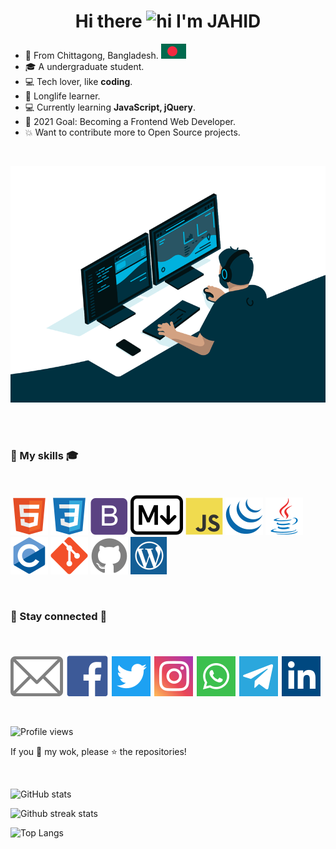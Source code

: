 <h1 align="center">Hi there <img src="https://user-images.githubusercontent.com/1303154/88677602-1635ba80-d120-11ea-84d8-d263ba5fc3c0.gif" width="25px" alt="hi"> I'm JAHID</h1>

* &#128205; From Chittagong, Bangladesh. ![bd flag](assets/flags/bd.svg)
* &#127891; A undergraduate student.
* &#128187; Tech lover, like **coding**.
* &#128214; Longlife learner.
* &#128187; Currently learning **JavaScript, jQuery**.
* &#127941; 2021 Goal: Becoming a Frontend Web Developer.
* &#128165; Want to contribute more to Open Source projects.

<br>

![coder](assets/gif/coding.gif)

<br><br>

<h3> &#128681; My skills &#127891; </h3>

<br>

<i><img title="HTML" alt="HTML" src="assets/skills/html5.svg"/></i>
<i><img title="CSS" alt="CSS" src="assets/skills/css3.svg"/></i>
<i><img title="Bootstrap" alt="Bootstrap" src="assets/skills/bootstrap.svg"/></i>
<i><img title="Markdown" alt="Markdown" src="assets/skills/markdown.svg"/></i>
<i><img title="JavaScript" alt="JavaScript" src="assets/skills/javascript.svg"/></i>
<i><img title="jQuery" alt="jQuery" src="assets/skills/jquery.svg"/></i>
<i><img title="Java" alt="Java" src="assets/skills/java.svg"/></i>
<i><img title="C" alt="C" src="assets/skills/c.svg"/></i>
<i><img title="Git" alt="Git" src="assets/skills/git.svg"/></i>
<i><img title="GitHub" alt="GitHub" src="assets/skills/github.svg"/></i>
<i><img title="WordPress" alt="WordPress" src="assets/skills/wordpress.svg"/></i>

<br>

<h3> &#128681; Stay connected &#129309; </h3>

<br>

<a href="mailto:jahid2811official@gmail.com" target="_blank"><img alt="Email" title="Email" src="assets/social/email.svg"/></a>
<a href="https://www.facebook.com/mrdeveloperjis" target="_blank"><img alt="Facebook" title="Facebook" src="assets/social/facebook.svg"/></a>
<a href="https://www.twitter.com/mrdeveloperjis" target="_blank"><img alt="Twitter" title="Twitter" src="assets/social/twitter.svg"/></a>
<a href="https://www.instagram.com/mrdeveloperjis" target="_blank"><img alt="Instagram" title="Instagram" src="assets/social/instagram.svg"/></a>
<a href="https://wa.me/+8801956185620" target="_blank"><img alt="WhatsApp" title="WhatsApp" src="assets/social/whatsapp.svg"/></a>
<a href="https://www.t.me/mrdeveloperjis" target="_blank"><img alt="Telegram" title="Telegram" src="assets/social/telegram.svg"/></a>
<a href="https://www.linkedin.com/in/mrdeveloperjis" target="_blank"><img alt="LinkedIn" title="LinkedIn" src="assets/social/linkedin.svg"/></a>

<br>

![Profile views](https://komarev.com/ghpvc/?username=mrdeveloperjis&color=blue)

If you &#128150; my wok, please &#11088; the repositories! <!--&#129312;-->

<br>

![GitHub stats](https://github-readme-stats.vercel.app/api?username=mrdeveloperjis&count_private=true&show_icons=true&include_all_commits=true&hide_rank=false)

![Github streak stats](https://github-readme-streak-stats.herokuapp.com/?user=mrdeveloperjis)

![Top Langs](https://github-readme-stats.vercel.app/api/top-langs/?username=mrdeveloperjis&layout=compact&hide=ruby)

<!-- ![Tropghy](https://github-profile-trophy.vercel.app/?username=hansputera) -->

<!-- ![Repo Card](https://github-readme-stats.vercel.app/api/pin/?username=mrdeveloperjis&repo=mrdeveloperjis&show_owner=true) -->

<!-- ![stackoverflow card](https://readme-components.vercel.app/api?component=stackoverflow&stackoverflowid=14239209) -->



